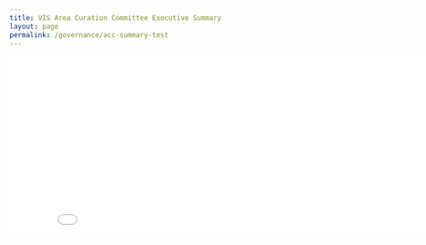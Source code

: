 ```yaml
---
title: VIS Area Curation Committee Executive Summary
layout: page
permalink: /governance/acc-summary-test
---
```


<style>
.video-container {
    position: relative;
    padding-bottom: 56.25%;
    padding-top: 35px;
    height: 0;
    overflow: hidden;
    width: 170%;
}

.video-container iframe {
    position: absolute;
    top:0;
    left: 0;
    width: 100%;
    height: 100%;
}

</style>

<div class="video-container">
    <iframe src="acc-summary-testpage.html" allowfullscreen="" frameborder="0">
    </iframe>
</div>

